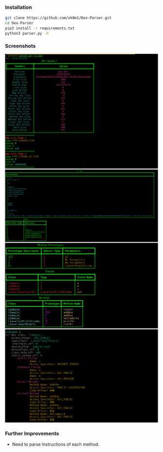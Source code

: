 ### Installation

```sh
git clone https://github.com/xk0m1/Dex-Parser.git
cd Dex-Parser
pip3 install -r requirements.txt
python3 parser.py -h
```

### Screenshots

![Screenshot1](img/img1.png)
![Screenshot2](img/img2.png)
![Screenshot3](img/img3.png)
![Screenshot4](img/img4.png)

### Further Improvements

- Need to parse Instructions of each method. 
